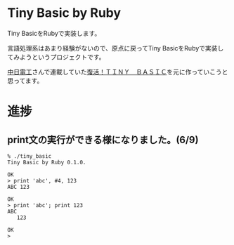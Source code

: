 # Tiny Basic by Ruby

Tiny BasicをRubyで実装します。  

言語処理系はあまり経験がないので、原点に戻ってTiny BasicをRubyで実装してみようというプロジェクトです。  

[中日電工](https://userweb.alles.or.jp/chunichidenko/index.htm)さんで連載していた[復活！ＴＩＮＹ　ＢＡＳＩＣ](https://userweb.alles.or.jp/chunichidenko/tinybasic_mokuji.html)を元に作っていこうと思ってます。

# 進捗

## print文の実行ができる様になりました。(6/9)

```
% ./tiny_basic 
Tiny Basic by Ruby 0.1.0.

OK
> print 'abc', #4, 123
ABC 123

OK
> print 'abc'; print 123
ABC
   123

OK
> 
```

